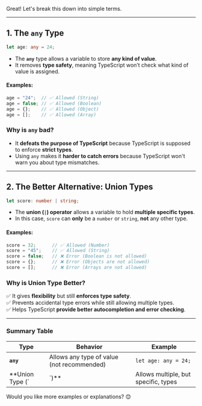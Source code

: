 Great! Let's break this down into simple terms.

---

## **1. The `any` Type**
```typescript
let age: any = 24;
```
- The **`any`** type allows a variable to store **any kind of value**.
- It removes **type safety**, meaning TypeScript won’t check what kind of value is assigned.

#### **Examples:**
```typescript
age = "24";  // ✅ Allowed (String)
age = false; // ✅ Allowed (Boolean)
age = {};    // ✅ Allowed (Object)
age = [];    // ✅ Allowed (Array)
```

### **Why is `any` bad?**
- It **defeats the purpose of TypeScript** because TypeScript is supposed to enforce **strict types**.
- Using `any` makes it **harder to catch errors** because TypeScript won't warn you about type mismatches.

---

## **2. The Better Alternative: Union Types**
```typescript
let score: number | string;
```
- The **union (`|`) operator** allows a variable to hold **multiple specific types**.
- In this case, `score` can **only** be a `number` or `string`, **not** any other type.

#### **Examples:**
```typescript
score = 32;      // ✅ Allowed (Number)
score = "45";    // ✅ Allowed (String)
score = false;   // ❌ Error (Boolean is not allowed)
score = {};      // ❌ Error (Objects are not allowed)
score = [];      // ❌ Error (Arrays are not allowed)
```

### **Why is Union Type Better?**
✅ It gives **flexibility** but still **enforces type safety**.  
✅ Prevents accidental type errors while still allowing multiple types.  
✅ Helps TypeScript **provide better autocompletion and error checking**.

---

### **Summary Table**
| Type            | Behavior                                   | Example                              |
| --------------- | ------------------------------------------ | ------------------------------------ |
| **`any`**       | Allows any type of value (not recommended) | `let age: any = 24;`                 |
| **Union Type (` | `)**                                       | Allows multiple, but specific, types | `let score: number | string;` |

Would you like more examples or explanations? 😊